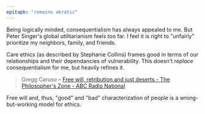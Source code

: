 ```yaml
---
epitaph: "remains akratic"
---
```


Being logically minded, consequentialism has always appealed to me. But Peter Singer's global utilitarianism feels too far. I feel it is right to "unfairly" prioritize my neighbors, family, and friends.

Care ethics (as described by Stephanie Collins) frames good in terms of our relationships and their dependancies of vulnerability. This doesn't _replace_ consequentialism for me, but heavily refines it.

> Gregg Caruso
> – [Free will, retribution and just deserts - The Philosopher's Zone - ABC Radio National](https://www.abc.net.au/radionational/programs/philosopherszone/free-will-and-retribution/13092812)

Free will and, thus, "good" and "bad" characterization of people is a wrong-but-working model for ethics.
